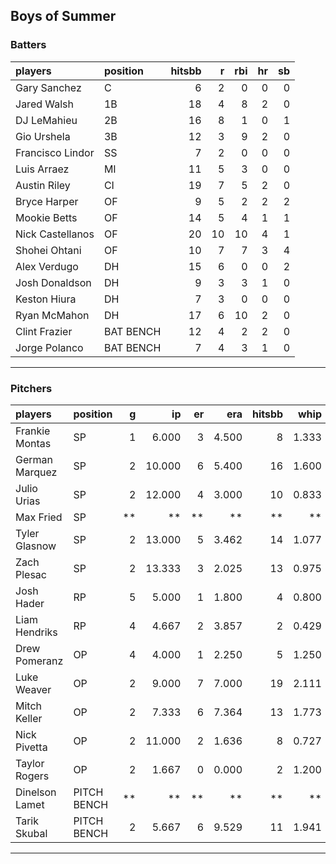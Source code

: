 ## Boys of Summer

### Batters

 
|players          |position  | hitsbb|  r| rbi| hr| sb| 
|:----------------|:---------|------:|--:|---:|--:|--:| 
|Gary Sanchez     |C         |      6|  2|   0|  0|  0| 
|Jared Walsh      |1B        |     18|  4|   8|  2|  0| 
|DJ LeMahieu      |2B        |     16|  8|   1|  0|  1| 
|Gio Urshela      |3B        |     12|  3|   9|  2|  0| 
|Francisco Lindor |SS        |      7|  2|   0|  0|  0| 
|Luis Arraez      |MI        |     11|  5|   3|  0|  0| 
|Austin Riley     |CI        |     19|  7|   5|  2|  0| 
|Bryce Harper     |OF        |      9|  5|   2|  2|  2| 
|Mookie Betts     |OF        |     14|  5|   4|  1|  1| 
|Nick Castellanos |OF        |     20| 10|  10|  4|  1| 
|Shohei Ohtani    |OF        |     10|  7|   7|  3|  4| 
|Alex Verdugo     |DH        |     15|  6|   0|  0|  2| 
|Josh Donaldson   |DH        |      9|  3|   3|  1|  0| 
|Keston Hiura     |DH        |      7|  3|   0|  0|  0| 
|Ryan McMahon     |DH        |     17|  6|  10|  2|  0| 
|Clint Frazier    |BAT BENCH |     12|  4|   2|  2|  0| 
|Jorge Polanco    |BAT BENCH |      7|  4|   3|  1|  0| 

* * *

### Pitchers

 
|players        |position    |  g|     ip| er|   era| hitsbb|  whip| so|  w| sv| 
|:--------------|:-----------|--:|------:|--:|-----:|------:|-----:|--:|--:|--:| 
|Frankie Montas |SP          |  1|  6.000|  3| 4.500|      8| 1.333|  5|  0|  0| 
|German Marquez |SP          |  2| 10.000|  6| 5.400|     16| 1.600| 13|  0|  0| 
|Julio Urias    |SP          |  2| 12.000|  4| 3.000|     10| 0.833| 16|  1|  0| 
|Max Fried      |SP          | **|     **| **|    **|     **|    **| **| **| **| 
|Tyler Glasnow  |SP          |  2| 13.000|  5| 3.462|     14| 1.077| 20|  1|  0| 
|Zach Plesac    |SP          |  2| 13.333|  3| 2.025|     13| 0.975| 10|  1|  0| 
|Josh Hader     |RP          |  5|  5.000|  1| 1.800|      4| 0.800|  8|  0|  4| 
|Liam Hendriks  |RP          |  4|  4.667|  2| 3.857|      2| 0.429| 10|  1|  2| 
|Drew Pomeranz  |OP          |  4|  4.000|  1| 2.250|      5| 1.250|  5|  0|  0| 
|Luke Weaver    |OP          |  2|  9.000|  7| 7.000|     19| 2.111|  9|  0|  0| 
|Mitch Keller   |OP          |  2|  7.333|  6| 7.364|     13| 1.773|  7|  0|  0| 
|Nick Pivetta   |OP          |  2| 11.000|  2| 1.636|      8| 0.727| 11|  1|  0| 
|Taylor Rogers  |OP          |  2|  1.667|  0| 0.000|      2| 1.200|  2|  0|  1| 
|Dinelson Lamet |PITCH BENCH | **|     **| **|    **|     **|    **| **| **| **| 
|Tarik Skubal   |PITCH BENCH |  2|  5.667|  6| 9.529|     11| 1.941|  4|  0|  0| 


* * *


